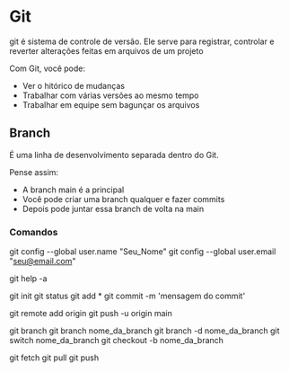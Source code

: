 # Git
git é sistema de controle de versão.
Ele serve para registrar, controlar e reverter alterações feitas em arquivos de um projeto

Com Git, você pode:
- Ver o hitórico de mudanças
- Trabalhar com várias versões ao mesmo tempo
- Trabalhar em equipe sem bagunçar os arquivos

## Branch
É uma linha de desenvolvimento separada dentro do Git.

Pense assim:
- A branch main é a principal
- Você pode criar uma branch qualquer e fazer commits
- Depois pode juntar essa branch de volta na main

### Comandos
git config --global user.name "Seu_Nome"
git config --global user.email "seu@email.com"

git help -a

git init
git status
git add *
git commit -m 'mensagem do commit'

git remote add origin
git push -u origin main

git branch
git branch nome_da_branch
git branch -d nome_da_branch
git switch nome_da_branch
git checkout -b nome_da_branch

git fetch
git pull
git push